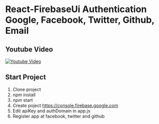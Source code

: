 # React-FirebaseUi Authentication Google, Facebook, Twitter, Github, Email

## Youtube Video

[![Youtube Video](http://img.youtube.com/vi/zq0TuNqV0Ew/0.jpg)](http://www.youtube.com/watch?v=zq0TuNqV0Ew)

## Start Project

1.  Clone project
2.  npm install
3.  npm start
4.  Create poject https://console.firebase.google.com
5.  Edit apiKey and authDomain in app.js
6.  Register app at facebook, twitter and github

